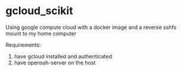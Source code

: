 # gcloud_scikit
Using google compute cloud with a docker image and a reverse sshfs mount to my home computer


Requirements:
1. have gcloud installed and authenticated
2. have openssh-server on the host